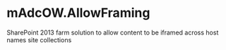 # mAdcOW.AllowFraming
SharePoint 2013 farm solution to allow content to be iframed across host names site collections
